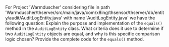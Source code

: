 For Project 'Warmduscher' considering file in path 'Warmduscher/thserver/src/main/java/com/x8ing/thsensor/thserver/db/entity/audit/AuditLogEntity.java' with name 'AuditLogEntity.java' we have the following question:
Explain the purpose and implementation of the `equals()` method in the `AuditLogEntity` class. What criteria does it use to determine if two `AuditLogEntity` objects are equal, and why is this specific comparison logic chosen? Provide the complete code for the `equals()` method.